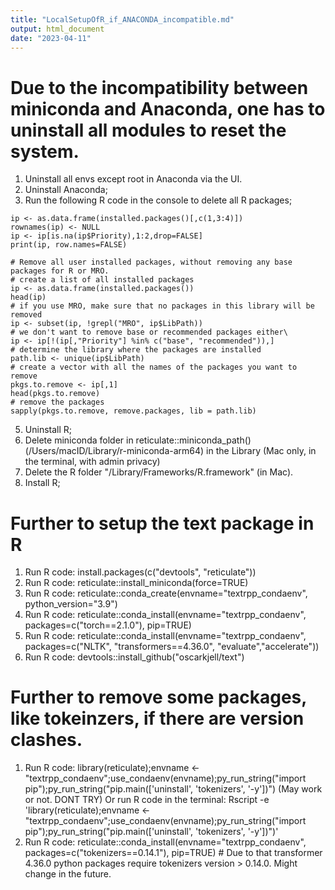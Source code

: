 ```yaml
---
title: "LocalSetupOfR_if_ANACONDA_incompatible.md"
output: html_document
date: "2023-04-11"
---
```


# Due to the incompatibility between miniconda and Anaconda, one has to uninstall all modules to reset the system.
1. Uninstall all envs except root in Anaconda via the UI.
2. Uninstall Anaconda;
3. Run the following R code in the console to delete all R packages;

```{r posting uninstallation code, eval = FALSE}
ip <- as.data.frame(installed.packages()[,c(1,3:4)])
rownames(ip) <- NULL
ip <- ip[is.na(ip$Priority),1:2,drop=FALSE]
print(ip, row.names=FALSE)

# Remove all user installed packages, without removing any base packages for R or MRO.
# create a list of all installed packages
ip <- as.data.frame(installed.packages())
head(ip)
# if you use MRO, make sure that no packages in this library will be removed
ip <- subset(ip, !grepl("MRO", ip$LibPath))
# we don't want to remove base or recommended packages either\
ip <- ip[!(ip[,"Priority"] %in% c("base", "recommended")),]
# determine the library where the packages are installed
path.lib <- unique(ip$LibPath)
# create a vector with all the names of the packages you want to remove
pkgs.to.remove <- ip[,1]
head(pkgs.to.remove)
# remove the packages
sapply(pkgs.to.remove, remove.packages, lib = path.lib)
```

5. Uninstall R;
6. Delete miniconda folder in reticulate::miniconda_path() (/Users/macID/Library/r-miniconda-arm64) in the Library (Mac only, in the terminal, with admin privacy)
7. Delete the R folder "/Library/Frameworks/R.framework" (in Mac).
8. Install R;

# Further to setup the text package in R
1. Run R code: install.packages(c("devtools", "reticulate"))
2. Run R code: reticulate::install_miniconda(force=TRUE)
3. Run R code: reticulate::conda_create(envname="textrpp_condaenv", python_version="3.9")
4. Run R code: reticulate::conda_install(envname="textrpp_condaenv", packages=c("torch==2.1.0"), pip=TRUE)
5. Run R code: reticulate::conda_install(envname="textrpp_condaenv", packages=c("NLTK", "transformers==4.36.0", "evaluate","accelerate"))
6. Run R code: devtools::install_github("oscarkjell/text")

# Further to remove some packages, like tokeinzers, if there are version clashes.
1. Run R code: library(reticulate);envname <- "textrpp_condaenv";use_condaenv(envname);py_run_string("import pip");py_run_string("pip.main(['uninstall', 'tokenizers', '-y'])")
(May work or not. DONT TRY) Or run R code in the terminal: Rscript -e 'library(reticulate);envname <- "textrpp_condaenv";use_condaenv(envname);py_run_string("import pip");py_run_string("pip.main(['uninstall', 'tokenizers', '-y'])")'
3. Run R code: reticulate::conda_install(envname="textrpp_condaenv", packages=c("tokenizers==0.14.1"), pip=TRUE)  # Due to that transformer 4.36.0 python packages require tokenizers version > 0.14.0. Might change in the future.
